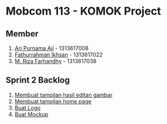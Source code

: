 # Mobcom 113 - KOMOK Project

## Member
1. [Ari Purnama Aji](https://github.com/AriPurnamaAji) - 1313617008
2. [Fathurrahman Ikhsan](https://github.com/rubischoco) - 1313617022
3. [M. Riza Farhandhy](https://github.com/MRizaF) - 1313617038

## Sprint 2 Backlog

1. [Membuat tampilan hasil editan gambar](https://github.com/rubischoco/KOMOKProject/issues/4)
2. [Membuat tampilan home page](https://github.com/rubischoco/KOMOKProject/issues/3)
3. [Buat Logo](https://github.com/rubischoco/KOMOKProject/issues/2)
4. [Buat Mockup](https://github.com/rubischoco/KOMOKProject/issues/1)
